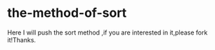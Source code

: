 # the-method-of-sort
Here I will push the sort method ,if you are interested in it,please fork it!Thanks.
